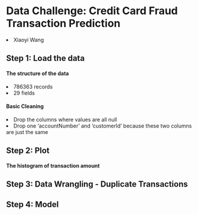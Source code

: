 <h1>Data Challenge: Credit Card Fraud Transaction Prediction</h1>
<li>Xiaoyi Wang
  
<h2>Step 1: Load the data</h2>
<h4>The structure of the data</h4>
<li>786363 records
<li>29 fields
<h4>Basic Cleaning</h4>
<li>Drop the columns where values are all null
<li>Drop one ‘accountNumber’ and ‘customerId’ because these two columns are just the same

<h2>Step 2: Plot</h2>
<h4>The histogram of transaction amount</h4>


<h2>Step 3: Data Wrangling - Duplicate Transactions</h2>

<h2>Step 4: Model</h2>
